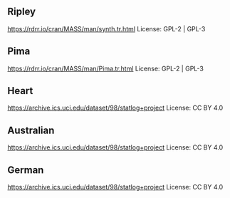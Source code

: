 ## Ripley

https://rdrr.io/cran/MASS/man/synth.tr.html
License: GPL-2 | GPL-3

## Pima

https://rdrr.io/cran/MASS/man/Pima.tr.html
License: GPL-2 | GPL-3

## Heart

https://archive.ics.uci.edu/dataset/98/statlog+project
License: CC BY 4.0

## Australian

https://archive.ics.uci.edu/dataset/98/statlog+project
License: CC BY 4.0

## German

https://archive.ics.uci.edu/dataset/98/statlog+project
License: CC BY 4.0